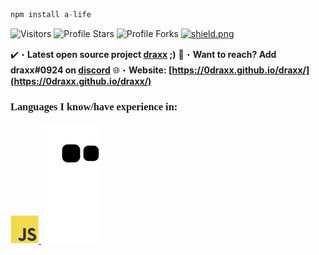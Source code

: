 <a href="https://0draxx.github.io/draxx/" target="_blank"> </a>
```js
npm install a-life
```

<img src="https://komarev.com/ghpvc/?username=0draxx&label=Profile%20Views&color=008042&style=flat&label=Visitors" alt="Visitors"></a>
<img src="https://img.shields.io/badge/dynamic/json?&label=Total%20Stars&color=008042&style=flat&style=for-the-badge&query=%24.stars&url=https://api.github-star-counter.workers.dev/user/0draxx" alt="Profile Stars"></a>
<img src="https://img.shields.io/badge/dynamic/json?&label=Total%20Forks&color=008042&style=flat&style=for-the-badge&query=%24.forks&url=https://api.github-star-counter.workers.dev/user/draxx" alt="Profile Forks"></a>
<a href="https://https://0draxx.github.io/draxx//" target="_blank"> <img src="https://discordapp.com/api/guilds/892191598056718416/widget.png?style=shield" alt="shield.png"></a>

✔️・**Latest open source project [draxx](https://github.com/0draxx/draxx) ;)**
📩・**Want to reach? Add draxx#0924 on [discord](https://discord.gg/cf4F86f99K)**
🌐・**Website: [https://0draxx.github.io/draxx/](https://0draxx.github.io/draxx/)**
<h3 style="font-family:verdana" align="left">Languages I know/have experience in:</h3>
<p align="left"> <a href="https://developer.mozilla.org/en-US/docs/Web/JavaScript" target="_blank"> <img src="https://raw.githubusercontent.com/devicons/devicon/master/icons/javascript/javascript-original.svg" alt="javascript" width="45" height="45"/> </a> </a> <a href="https://www.w3schools.com/cs/" target="_blank"> <a href="https://www.w3schools.com/html/" target="_blank"></a>
<a href="https://0draxx.github.io/draxx/" target="_blank"><img src="https://github.com/rafaballerini/rafaballerini/blob/output/github-contribution-grid-snake.svg" alt="sneke"></a>
